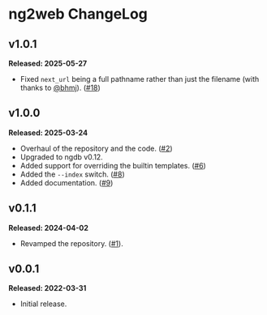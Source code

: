 # ng2web ChangeLog

## v1.0.1

**Released: 2025-05-27**

- Fixed `next_url` being a full pathname rather than just the filename (with
  thanks to [@bhmj](https://github.com/bhmj)).
  ([#18](https://github.com/davep/ng2web/pull/18))

## v1.0.0

**Released: 2025-03-24**

- Overhaul of the repository and the code.
  ([#2](https://github.com/davep/ng2web/pull/2))
- Upgraded to ngdb v0.12.
- Added support for overriding the builtin templates.
  ([#6](https://github.com/davep/ng2web/pull/6))
- Added the `--index` switch. ([#8](https://github.com/davep/ng2web/pull/8))
- Added documentation. ([#9](https://github.com/davep/ng2web/pull/9))

## v0.1.1

**Released: 2024-04-02**

- Revamped the repository. ([#1](https://github.com/davep/ng2web/pull/1)).

## v0.0.1

**Released: 2022-03-31**

- Initial release.

[//]: # (ChangeLog.md ends here)
